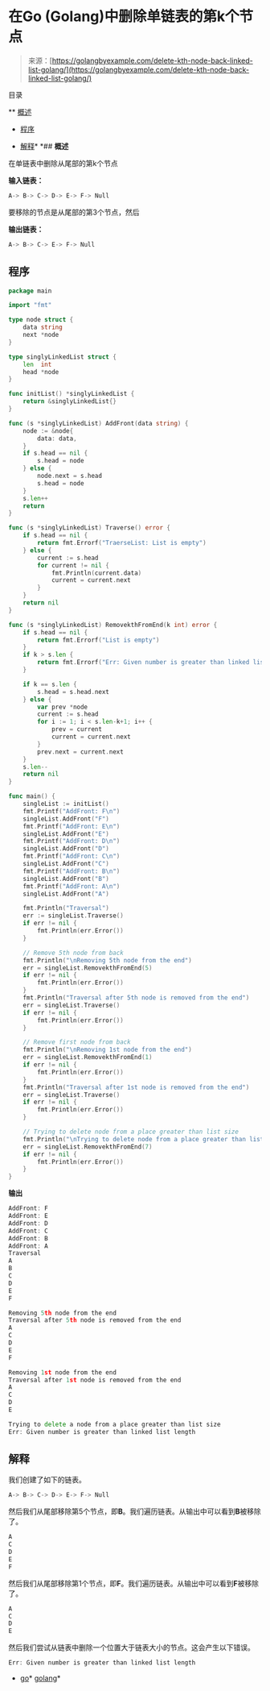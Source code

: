 <!--yml

分类：未分类

日期：2024-10-13 06:37:07

-->

# 在Go (Golang)中删除单链表的第k个节点

> 来源：[https://golangbyexample.com/delete-kth-node-back-linked-list-golang/](https://golangbyexample.com/delete-kth-node-back-linked-list-golang/)

目录

**   [概述](#Overview "Overview")

+   [程序](#Program "Program")

+   [解释](#Explanation "Explanation")*  *## **概述**

在单链表中删除从尾部的第k个节点

**输入链表：**

```go
A-> B-> C-> D-> E-> F-> Null
```

要移除的节点是从尾部的第3个节点，然后

**输出链表：**

```go
A-> B-> C-> E-> F-> Null
```

## **程序**

```go
package main

import "fmt"

type node struct {
	data string
	next *node
}

type singlyLinkedList struct {
	len  int
	head *node
}

func initList() *singlyLinkedList {
	return &singlyLinkedList{}
}

func (s *singlyLinkedList) AddFront(data string) {
	node := &node{
		data: data,
	}
	if s.head == nil {
		s.head = node
	} else {
		node.next = s.head
		s.head = node
	}
	s.len++
	return
}

func (s *singlyLinkedList) Traverse() error {
	if s.head == nil {
		return fmt.Errorf("TraerseList: List is empty")
	} else {
		current := s.head
		for current != nil {
			fmt.Println(current.data)
			current = current.next
		}
	}
	return nil
}

func (s *singlyLinkedList) RemovekthFromEnd(k int) error {
	if s.head == nil {
		return fmt.Errorf("List is empty")
	}
	if k > s.len {
		return fmt.Errorf("Err: Given number is greater than linked list length")
	}

	if k == s.len {
		s.head = s.head.next
	} else {
		var prev *node
		current := s.head
		for i := 1; i < s.len-k+1; i++ {
			prev = current
			current = current.next
		}
		prev.next = current.next
	}
	s.len--
	return nil
}

func main() {
	singleList := initList()
	fmt.Printf("AddFront: F\n")
	singleList.AddFront("F")
	fmt.Printf("AddFront: E\n")
	singleList.AddFront("E")
	fmt.Printf("AddFront: D\n")
	singleList.AddFront("D")
	fmt.Printf("AddFront: C\n")
	singleList.AddFront("C")
	fmt.Printf("AddFront: B\n")
	singleList.AddFront("B")
	fmt.Printf("AddFront: A\n")
	singleList.AddFront("A")

	fmt.Println("Traversal")
	err := singleList.Traverse()
	if err != nil {
		fmt.Println(err.Error())
	}

	// Remove 5th node from back
	fmt.Println("\nRemoving 5th node from the end")
	err = singleList.RemovekthFromEnd(5)
	if err != nil {
		fmt.Println(err.Error())
	}
	fmt.Println("Traversal after 5th node is removed from the end")
	err = singleList.Traverse()
	if err != nil {
		fmt.Println(err.Error())
	}

	// Remove first node from back
	fmt.Println("\nRemoving 1st node from the end")
	err = singleList.RemovekthFromEnd(1)
	if err != nil {
		fmt.Println(err.Error())
	}
	fmt.Println("Traversal after 1st node is removed from the end")
	err = singleList.Traverse()
	if err != nil {
		fmt.Println(err.Error())
	}

	// Trying to delete node from a place greater than list size
	fmt.Println("\nTrying to delete node from a place greater than list size")
	err = singleList.RemovekthFromEnd(7)
	if err != nil {
		fmt.Println(err.Error())
	}
}
```

**输出**

```go
AddFront: F
AddFront: E
AddFront: D
AddFront: C
AddFront: B
AddFront: A
Traversal
A
B
C
D
E
F

Removing 5th node from the end
Traversal after 5th node is removed from the end
A
C
D
E
F

Removing 1st node from the end
Traversal after 1st node is removed from the end
A
C
D
E

Trying to delete a node from a place greater than list size
Err: Given number is greater than linked list length
```

## **解释**

我们创建了如下的链表。

```go
A-> B-> C-> D-> E-> F-> Null
```

然后我们从尾部移除第5个节点，即**B**。我们遍历链表。从输出中可以看到**B**被移除了。

```go
A
C
D
E
F
```

然后我们从尾部移除第1个节点，即**F**。我们遍历链表。从输出中可以看到**F**被移除了。

```go
A
C
D
E
```

然后我们尝试从链表中删除一个位置大于链表大小的节点。这会产生以下错误。

```go
Err: Given number is greater than linked list length
```

+   [go](https://golangbyexample.com/tag/go/)*   [golang](https://golangbyexample.com/tag/golang/)*
